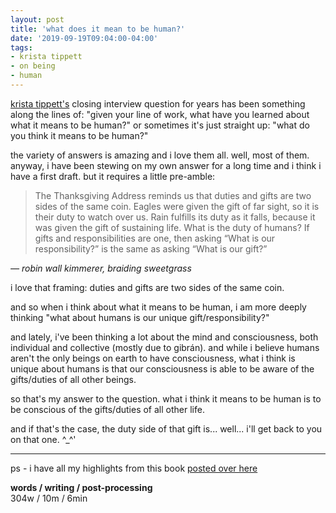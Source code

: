 ```yaml
---
layout: post
title: 'what does it mean to be human?'
date: '2019-09-19T09:04:00-04:00'
tags:
- krista tippett
- on being
- human
--- 
```


[krista tippett's](https://onbeing.org/series/podcast/) closing interview question for years has been something along the lines of: "given your line of work, what have you learned about what it means to be human?" or sometimes it's just straight up: "what do you think it means to be human?" 

the variety of answers is amazing and i love them all. well, most of them. anyway, i have been stewing on my own answer for a long time and i think i have a first draft. but it requires a little pre-amble: 

> The Thanksgiving Address reminds us that duties and gifts are two sides of the same coin. Eagles were given the gift of far sight, so it is their duty to watch over us. Rain fulfills its duty as it falls, because it was given the gift of sustaining life. What is the duty of humans? If gifts and responsibilities are one, then asking “What is our responsibility?” is the same as asking “What is our gift?”

_— robin wall kimmerer, braiding sweetgrass_


i love that framing: duties and gifts are two sides of the same coin. 

and so when i think about what it means to be human, i am more deeply thinking "what about humans is our unique gift/responsibility?" 

and lately, i've been thinking a lot about the mind and consciousness, both individual and collective (mostly due to gibrán). and while i believe humans aren't the only beings on earth to have consciousness, what i think is unique about humans is that our consciousness is able to be aware of the gifts/duties of all other beings. 

so that's my answer to the question. what i think it means to be human is to be conscious of the gifts/duties of all other life. 

and if that's the case, the duty side of that gift is... well... i'll get back to you on that one. ^_^' 

--- 

ps - i have all my highlights from this book [posted over here](https://docs.google.com/document/d/15CN2laXWaALtsdJCXXq0Az1R0gFmZxS8Gc9C1-cciRI/edit?usp=sharing) 

<!-- hyperlink bank -->


<!-- &#042; = asterisk -->
<!-- &#039; = single quote '-->

**words / writing / post-processing**  
304w / 10m / 6min